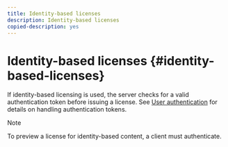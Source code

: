 ```yaml
---
title: Identity-based licenses
description: Identity-based licenses
copied-description: yes
---
```


# Identity-based licenses {#identity-based-licenses}

If identity-based licensing is used, the server checks for a valid authentication token before issuing a license. See [User authentication](../../../aaxs-protecting-content/content-introduction/content-usage-rules/content-authentication/content-user-authentication.md) for details on handling authentication tokens.

>[!NOTE]
>
>To preview a license for identity-based content, a client must authenticate.

